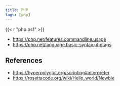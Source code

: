 ```yaml
---
title: PHP
tags: [php]
---
```


{{< r "php.ps1" >}}

- <https://php.net/features.commandline.usage>
- <https://php.net/language.basic-syntax.phptags>

## References

- <https://hyperpolyglot.org/scripting#interpreter>
- <https://rosettacode.org/wiki/Hello_world/Newbie>
